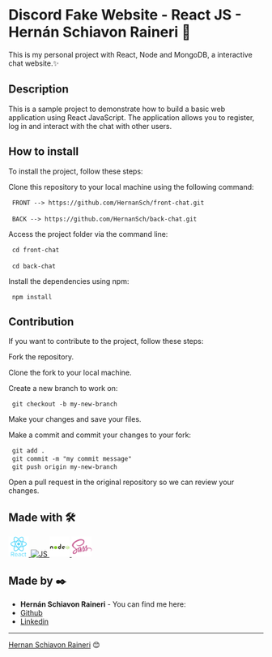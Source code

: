 # Discord Fake Website - React JS - Hernán Schiavon Raineri 🚀

This is my personal project with React, Node and MongoDB, a interactive chat website.✨

## Description

This is a sample project to demonstrate how to build a basic web application using React JavaScript.
The application allows you to register, log in and interact with the chat with other users.

## How to install

To install the project, follow these steps:

Clone this repository to your local machine using the following command:

     FRONT --> https://github.com/HernanSch/front-chat.git

     BACK --> https://github.com/HernanSch/back-chat.git

Access the project folder via the command line:

     cd front-chat

     cd back-chat

Install the dependencies using npm:

     npm install

## Contribution

If you want to contribute to the project, follow these steps:

Fork the repository.

Clone the fork to your local machine.

Create a new branch to work on:

     git checkout -b my-new-branch

Make your changes and save your files.

Make a commit and commit your changes to your fork:

     git add .
     git commit -m "my commit message"
     git push origin my-new-branch

Open a pull request in the original repository so we can review your changes.
     

## Made with 🛠️
 
<a href="https://reactjs.org/" target="_blank" rel="noreferrer"> <img src="https://raw.githubusercontent.com/devicons/devicon/master/icons/react/react-original-wordmark.svg" alt="react" width="40" height="40"/> </a> <a href="https://www.javascript.com/" target="_blank" rel="noreferrer"> <img src="https://i.imgur.com/84IfG7c.png" alt="JS" width="40" height="40"/> </a> <a href="https://nodejs.org" target="_blank" rel="noreferrer"> <img src="https://raw.githubusercontent.com/devicons/devicon/master/icons/nodejs/nodejs-original-wordmark.svg" alt="nodejs" width="40" height="40"/> </a> <a href="https://sass-lang.com" target="_blank" rel="noreferrer"> <img src="https://raw.githubusercontent.com/devicons/devicon/master/icons/sass/sass-original.svg" alt="sass" width="40" height="40"/> </a> </p>

## Made by ✒️

* **Hernán Schiavon Raineri** - You can find me here:
* [Github](https://github.com/HernanSch)
* [Linkedin](https://www.linkedin.com/in/hernan-schiavon-raineri/) 







---
[Hernan Schiavon Raineri](https://github.com/HernanSch) 😊
